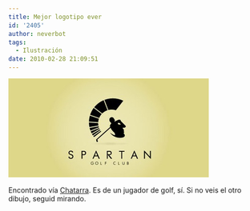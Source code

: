 ```yaml
---
title: Mejor logotipo ever
id: '2405'
author: neverbot
tags:
  - Ilustración
date: 2010-02-28 21:09:51
---
```


![201002282108.jpg](./mejor-logotipo-ever/201002282108.jpg)

Encontrado vía [Chatarra](http://circuitry.tumblr.com/post/405431906/momento-mamada-al-disenador-no-ocurre-a-menudo). Es de un jugador de golf, sí. Si no veis el otro dibujo, seguid mirando.